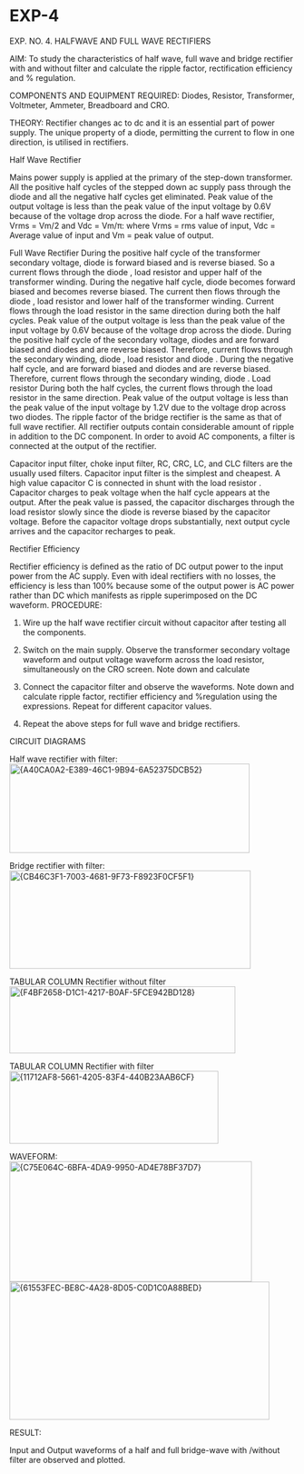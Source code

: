# EXP-4
EXP. NO. 4. 		HALFWAVE  AND FULL WAVE  RECTIFIERS

AIM: To study the characteristics of half wave, full wave and bridge rectifier with and without filter and calculate the ripple factor, rectification efficiency and % regulation.

COMPONENTS  AND  EQUIPMENT  REQUIRED:  Diodes,  Resistor,  Transformer,  Voltmeter, Ammeter, Breadboard and CRO.

THEORY: Rectifier changes ac to dc and it is an essential part of power supply. The unique property of a diode, permitting the current to flow in one direction, is utilised in rectifiers.

Half Wave Rectifier


Mains power supply is applied at the primary of the step-down transformer. All the positive half cycles of the stepped down ac supply pass through the diode and all the negative half cycles get eliminated. Peak value of the output voltage is less than the peak value of the input voltage by 0.6V because of the voltage drop across the diode.
For a half wave rectifier, Vrms = Vm/2 and Vdc = Vm/π: where Vrms = rms value of input, Vdc = Average value of input and Vm = peak value of output.


Full Wave Rectifier
During the positive half cycle of the transformer secondary voltage, diode     is forward biased and      is reverse biased. So a current flows through the diode     , load resistor      and upper half of the transformer  winding.  During  the  negative  half  cycle,  diode       becomes  forward  biased  and becomes reverse biased. The current then flows through the diode     , load resistor      and lower half of the transformer winding. Current flows through the load resistor in the same direction during both the half cycles. Peak value of the output voltage is less than the peak value of the input voltage by 0.6V
because of the voltage drop across the diode.
During the positive half cycle of the secondary voltage, diodes      and      are forward biased and diodes and      are reverse biased. Therefore, current flows through the secondary winding, diode     , load resistor
and diode     . During the negative half cycle,      and      are forward biased and diodes      and      are reverse biased. Therefore, current flows through the secondary winding, diode     . Load resistor       During both the half cycles, the current flows through the load resistor in the same direction. Peak value of the output voltage is less than the peak value of the input voltage by 1.2V due to the voltage drop across two diodes. The ripple factor of the bridge rectifier is the same as that of full wave rectifier.
All rectifier outputs contain considerable amount of ripple in addition to the DC component. In order to avoid AC components, a filter is connected at the output of the rectifier.

Capacitor input filter, choke input filter, RC, CRC, LC, and CLC filters are the usually used filters. Capacitor input filter is the simplest and cheapest. A high value capacitor C is connected in shunt with the load resistor     . Capacitor charges to peak voltage      when the half cycle appears at the output. After the peak value is passed, the capacitor discharges through the load resistor slowly since the diode is reverse biased by the capacitor voltage. Before the capacitor voltage drops substantially, next output cycle arrives and the capacitor recharges to peak.

Rectifier Efficiency

Rectifier efficiency is defined as the ratio of DC output power to the input power from the AC supply. Even with ideal rectifiers with no losses, the efficiency is less than 100% because some of the output power is AC power rather than DC which manifests as ripple superimposed on the DC waveform.
PROCEDURE:

1.   Wire up the half wave rectifier circuit without capacitor after testing all the components.

2.   Switch on the main supply. Observe the transformer secondary voltage waveform and output voltage waveform across the load resistor, simultaneously on the CRO screen. Note down       and calculate
3.   Connect the capacitor filter and observe the waveforms. Note down and calculate ripple factor, rectifier efficiency and %regulation using the expressions. Repeat for different capacitor values.
4.   Repeat the above steps for full wave and bridge rectifiers.

CIRCUIT DIAGRAMS

Half wave rectifier with filter:
<img width="423" height="157" alt="{A40CA0A2-E389-46C1-9B94-6A52375DCB52}" src="https://github.com/user-attachments/assets/9bd78509-7fcc-4c68-aa69-ccefb5db0546" />

Bridge rectifier with filter:
<img width="425" height="173" alt="{CB46C3F1-7003-4681-9F73-F8923F0CF5F1}" src="https://github.com/user-attachments/assets/cb3edb4c-cd53-4eeb-ad40-17cd729e774e" />

TABULAR COLUMN
Rectifier without filter
<img width="398" height="118" alt="{F4BF2658-D1C1-4217-B0AF-5FCE942BD128}" src="https://github.com/user-attachments/assets/7d9f47e8-7b7d-4c37-8cf8-c951273ee795" />


TABULAR COLUMN
Rectifier with filter
<img width="368" height="128" alt="{11712AF8-5661-4205-83F4-440B23AAB6CF}" src="https://github.com/user-attachments/assets/93fe4f31-faa4-4c12-b1bf-0e6560ccdfd9" />

WAVEFORM:
<img width="427" height="212" alt="{C75E064C-6BFA-4DA9-9950-AD4E78BF37D7}" src="https://github.com/user-attachments/assets/d19f54eb-05ec-40ff-a24b-ece80862aa88" />
<img width="458" height="243" alt="{61553FEC-BE8C-4A28-8D05-C0D1C0A88BED}" src="https://github.com/user-attachments/assets/9cd8518b-2756-45ef-aca1-14c96712312c" />


RESULT:

Input and Output waveforms of a half and full bridge-wave with /without filter are observed and plotted.
